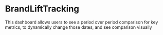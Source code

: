 # BrandLiftTracking
This dashboard allows users to see a period over period comparison for key metrics, to dynamically change those dates, and see comparison visually
